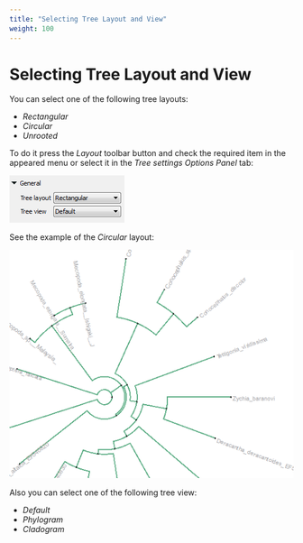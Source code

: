 ```yaml
---
title: "Selecting Tree Layout and View"
weight: 100
---
```



# Selecting Tree Layout and View

You can select one of the following tree layouts:

*   _Rectangular_
*   _Circular_
*   _Unrooted_

To do it press the _Layout_ toolbar button and check the required item in the appeared menu or select it in the _Tree settings Options Panel_ tab:


![](/images/65929727/65929728.png)

See the example of the _Circular_ layout:


![](/images/65929727/65929729.png)

Also you can select one of the following tree view:

*   _Default_
*   _Phylogram_
*   _Cladogram_
